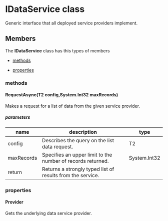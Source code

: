
# IDataService<T1><T2><T3> class

Generic interface that all deployed service providers implement.

## Members

The **IDataService<T1><T2><T3>** class has this types of members

* [methods](#methods)

* [properties](#properties)

### methods

#### RequestAsync(T2 config,System.Int32 maxRecords)

Makes a request for a list of data from the given service provider.

##### parameters



| name | description | type |
| --- | --- | --- |
| config | Describes the query on the list data request. | T2 |
| maxRecords | Specifies an upper limit to the number of records returned. | System.Int32 |
| return |Returns a strongly typed list of results from the service. |

### properties

#### Provider

Gets the underlying data service provider.
